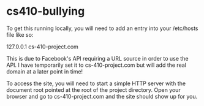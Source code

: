 # cs410-bullying

To get this running locally, you will need to add an entry into your /etc/hosts file like so:

127.0.0.1    cs-410-project.com

This is due to Facebook's API requiring a URL source in order to use the API. I have temporarily
set it to cs-410-project.com but will add the real domain at a later point in time!

To access the site, you will need to start a simple HTTP server with the document root pointed
at the root of the project directory. Open your browser and go to cs-410-project.com and the
site should show up for you.  
